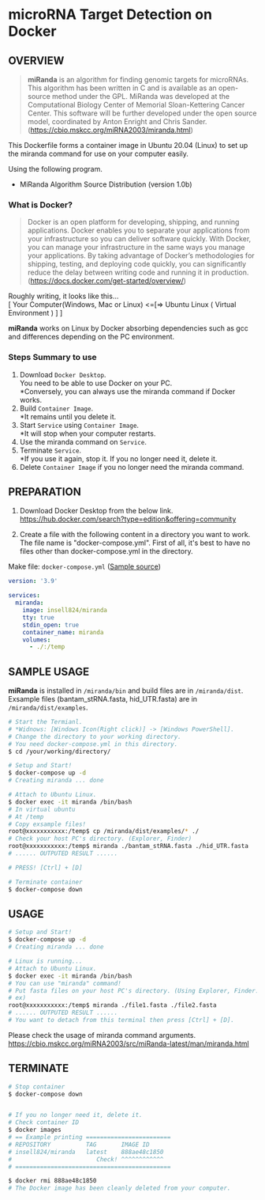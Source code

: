 # microRNA Target Detection on Docker
## OVERVIEW
> **miRanda** is an algorithm for finding genomic targets for microRNAs. This algorithm has been written in C and is available as an open-source method under the GPL. MiRanda was developed at the Computational Biology Center of Memorial Sloan-Kettering Cancer Center. This software will be further developed under the open source model, coordinated by Anton Enright and Chris Sander.   
(https://cbio.mskcc.org/miRNA2003/miranda.html)

This Dockerfile forms a container image in Ubuntu 20.04 (Linux) to set up the miranda command for use on your computer easily.

Using the following program.
- MiRanda Algorithm Source Distribution (version 1.0b)

### What is Docker?
> Docker is an open platform for developing, shipping, and running applications. Docker enables you to separate your applications from your infrastructure so you can deliver software quickly. With Docker, you can manage your infrastructure in the same ways you manage your applications. By taking advantage of Docker’s methodologies for shipping, testing, and deploying code quickly, you can significantly reduce the delay between writing code and running it in production. (https://docs.docker.com/get-started/overview/)

Roughly writing, it looks like this...  
[ Your Computer(Windows, Mac or Linux) <=[=> Ubuntu Linux ( Virtual Environment ) ] ]

**miRanda** works on Linux by Docker absorbing dependencies such as gcc and differences depending on the PC environment.

### Steps Summary to use
1. Download `Docker Desktop`.  
  You need to be able to use Docker on your PC.  
  *Conversely, you can always use the miranda command if Docker works.
2. Build `Container Image`.   
  *It remains until you delete it.
3. Start `Service` using `Container Image`.   
  *It will stop when your computer restarts.
4. Use the miranda command on `Service`.
5. Terminate `Service`.  
  *If you use it again, stop it. If you no longer need it, delete it.
6. Delete `Container Image` if you no longer need the miranda command.

## PREPARATION
1. Download Docker Desktop from the below link.  
  https://hub.docker.com/search?type=edition&offering=community

2. Create a file with the following content in a directory you want to work. The file name is "docker-compose.yml". First of all, it's best to have no files other than docker-compose.yml in the directory.


Make file: `docker-compose.yml` ([Sample source](https://github.com/insell824/miranda/blob/main/docker-compose.yml))

```yml
version: '3.9'

services:
  miranda:
    image: insell824/miranda
    tty: true
    stdin_open: true
    container_name: miranda
    volumes:
      - ./:/temp
```


## SAMPLE USAGE
**miRanda** is installed in `/miranda/bin` and build files are in `/miranda/dist`.  
Exsample files (bantam_stRNA.fasta, hid_UTR.fasta) are in `/miranda/dist/examples`.

```bash
# Start the Termianl.
# *Widnows: [Windows Icon(Right click)] -> [Windows PowerShell].
# Change the directory to your working directory.
# You need docker-compose.yml in this directory.
$ cd /your/working/directory/

# Setup and Start!
$ docker-compose up -d
# Creating miranda ... done

# Attach to Ubuntu Linux.
$ docker exec -it miranda /bin/bash
# In virtual ubuntu
# At /temp
# Copy exsample files!
root@xxxxxxxxxxx:/temp$ cp /miranda/dist/examples/* ./
# Check your host PC's directory. (Explorer, Finder)
root@xxxxxxxxxxx:/temp$ miranda ./bantam_stRNA.fasta ./hid_UTR.fasta
# ...... OUTPUTED RESULT ......

# PRESS! [Ctrl] + [D]

# Terminate container
$ docker-compose down
```

## USAGE
```bash
# Setup and Start!
$ docker-compose up -d
# Creating miranda ... done

# Linux is running...
# Attach to Ubuntu Linux.
$ docker exec -it miranda /bin/bash
# You can use "miranda" command!
# Put fasta files on your host PC's directory. (Using Explorer, Finder...)
# ex)
root@xxxxxxxxxxx:/temp$ miranda ./file1.fasta ./file2.fasta
# ...... OUTPUTED RESULT ......
# You want to detach from this terminal then press [Ctrl] + [D].
```

Please check the usage of miranda command arguments.
https://cbio.mskcc.org/miRNA2003/src/miRanda-latest/man/miranda.html

## TERMINATE
```bash
# Stop container
$ docker-compose down


# If you no longer need it, delete it.
# Check container ID
$ docker images
# == Example printing ========================
# REPOSITORY          TAG       IMAGE ID
# insell824/miranda   latest    888ae48c1850
#                        Check! ^^^^^^^^^^^^
# ============================================

$ docker rmi 888ae48c1850
# The Docker image has been cleanly deleted from your computer.
```
